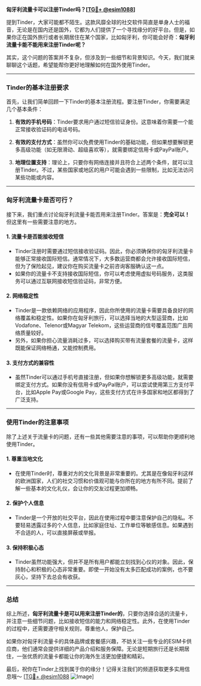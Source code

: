 **匈牙利流量卡可以注册Tinder吗？[[TG💪+ @esim1088](https://t.me/s/esim1088)]**

提到Tinder，大家可能都不陌生。这款风靡全球的社交软件简直是单身人士的福音，无论是在国内还是国外，它都为人们提供了一个寻找缘分的好平台。但是，如果你正在国外旅行或者长期居住在某个国家，比如匈牙利，你可能会好奇：**匈牙利流量卡能不能用来注册Tinder呢？**

其实，这个问题的答案并不复杂，但涉及到一些细节和背景知识。今天，我们就来聊聊这个话题，希望能帮你更好地理解如何在国外使用Tinder。

---

### Tinder的基本注册要求

首先，让我们简单回顾一下Tinder的基本注册流程。要注册Tinder，你需要满足几个基本条件：

1. **有效的手机号码**：Tinder要求用户通过短信验证身份。这意味着你需要一个能正常接收验证码的电话号码。
   
2. **有效的支付方式**：虽然你可以免费使用Tinder的基础功能，但如果想要解锁更多高级功能（如无限滑动、超级喜欢等），就需要绑定信用卡或PayPal账户。

3. **地理位置支持**：理论上，只要你有网络连接并且符合上述两个条件，就可以注册Tinder。不过，某些国家或地区的用户可能会遇到一些限制，比如无法访问某些功能或内容。

---

### 匈牙利流量卡是否可行？

接下来，我们重点讨论匈牙利流量卡能否用来注册Tinder。答案是：**完全可以！** 但这里有一些需要注意的地方。

#### 1. **流量卡是否能接收短信**
   - Tinder注册时需要通过短信接收验证码。因此，你必须确保你的匈牙利流量卡能够正常接收国际短信。通常情况下，大多数运营商都会允许接收国际短信，但为了保险起见，建议你在购买流量卡之前咨询客服确认这一点。
   - 如果你的流量卡不支持接收国际短信，你可以考虑使用虚拟号码服务，这类服务可以通过互联网接收短信验证码，非常方便。

#### 2. **网络稳定性**
   - Tinder是一款依赖网络的应用程序，因此你所使用的流量卡需要具备良好的网络覆盖和稳定性。如果你在匈牙利旅行，可以选择当地的大型运营商，比如Vodafone、Telenor或Magyar Telekom，这些运营商的信号覆盖范围广且网络质量较好。
   - 另外，如果你担心流量消耗过多，可以选择购买带有流量套餐的流量卡，这样既能保证网络畅通，又能控制费用。

#### 3. **支付方式的兼容性**
   - 虽然Tinder可以通过手机号直接注册，但如果你想解锁更多高级功能，就需要绑定支付方式。如果你没有信用卡或PayPal账户，可以尝试使用第三方支付平台，比如Apple Pay或Google Pay，这些支付方式在许多国家和地区都得到了广泛支持。

---

### 使用Tinder的注意事项

除了上述关于流量卡的问题，还有一些其他需要注意的事项，可以帮助你更顺利地使用Tinder。

#### 1. **尊重当地文化**
   - 在使用Tinder时，尊重对方的文化背景是非常重要的。尤其是在像匈牙利这样的欧洲国家，人们的社交习惯和价值观可能与你所在的地方有所不同。提前了解一些基本的文化礼仪，会让你的交友过程更加顺畅。

#### 2. **保护个人信息**
   - Tinder是一个开放的社交平台，因此在使用过程中要注意保护自己的隐私。不要轻易透露过多的个人信息，比如家庭住址、工作单位等敏感信息。如果遇到不合适的人，可以直接屏蔽或举报。

#### 3. **保持积极心态**
   - Tinder虽然功能强大，但并不是所有用户都能立刻找到心仪的对象。因此，保持耐心和积极的心态非常重要。即使一开始没有太多匹配成功的案例，也不要灰心，坚持下去总会有收获。

---

### 总结

综上所述，**匈牙利流量卡是可以用来注册Tinder的**，只要你选择合适的流量卡，并注意一些细节问题，比如接收短信的能力和网络稳定性。此外，在使用Tinder的过程中，还需要遵守相关规则，尊重他人，保护自己。

如果你对匈牙利流量卡的具体品牌或套餐感兴趣，不妨关注一些专业的ESIM卡供应商，他们通常会提供详细的产品介绍和服务保障。无论是短期旅行还是长期居住，一张优质的流量卡都能让你的海外生活更加便捷和精彩。

最后，祝你在Tinder上找到属于你的缘分！记得关注我们的频道获取更多实用信息哦～ [[TG💪+ @esim1088](https://t.me/s/esim1088) ![Image](https://i.postimg.cc/4NQfJmqS/Snipaste-2025-05-13-00-14-12.png)]